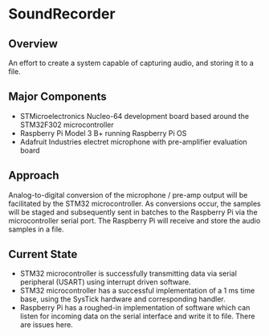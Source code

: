 # SoundRecorder

## Overview

An effort to create a system capable of capturing audio, and storing it to a file. 

## Major Components

* STMicroelectronics Nucleo-64 development board based around the STM32F302 microcontroller
* Raspberry Pi Model 3 B+ running Raspberry Pi OS
* Adafruit Industries electret microphone with pre-amplifier evaluation board

## Approach

Analog-to-digital conversion of the microphone / pre-amp output will be facilitated by the STM32 microcontroller. As conversions occur, the samples will be staged 
and subsequently sent in batches to the Raspberry Pi via the microcontroller serial port. The Raspberry Pi will receive and store the audio samples in a file. 

## Current State

* STM32 microcontroller is successfully transmitting data via serial peripheral (USART) using interrupt driven software. 
* STM32 microcontroller has a successful implementation of a 1 ms time base, using the SysTick hardware and corresponding handler. 
* Raspberry Pi has a roughed-in implementation of software which can listen for incoming data on the serial interface and write it to file. There are issues here. 

